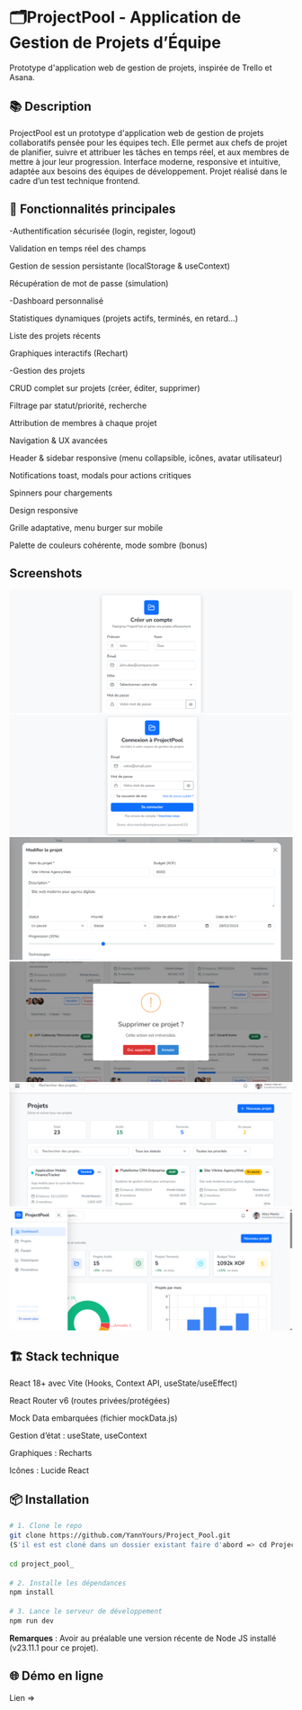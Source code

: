 # 🗂️ProjectPool - Application de Gestion de Projets d’Équipe

Prototype d'application web de gestion de projets, inspirée de Trello et Asana.


## 📚 Description

ProjectPool est un prototype d'application web de gestion de projets collaboratifs pensée pour les équipes tech. Elle permet aux chefs de projet de planifier, suivre et attribuer les tâches en temps réel, et aux membres de mettre à jour leur progression.
Interface moderne, responsive et intuitive, adaptée aux besoins des équipes de développement.
Projet réalisé dans le cadre d’un test technique frontend.

## 🚀 Fonctionnalités principales

-Authentification sécurisée (login, register, logout)

Validation en temps réel des champs

Gestion de session persistante (localStorage & useContext)

Récupération de mot de passe (simulation)

-Dashboard personnalisé

Statistiques dynamiques (projets actifs, terminés, en retard…)

Liste des projets récents

Graphiques interactifs (Rechart)

-Gestion des projets

CRUD complet sur projets (créer, éditer, supprimer)

Filtrage par statut/priorité, recherche

Attribution de membres à chaque projet

Navigation & UX avancées

Header & sidebar responsive (menu collapsible, icônes, avatar utilisateur)

Notifications toast, modals pour actions critiques

Spinners pour chargements

Design responsive

Grille adaptative, menu burger sur mobile

Palette de couleurs cohérente, mode sombre (bonus)


## Screenshots

![Page d'inscription](./src/assets/screen1.png)
![Page de connexion](./src/assets/screen2.png)
![Modal modification projet](./src/assets/screen3.png)
![Toast suppression projet](./src/assets/screen4.png)
![Page des projets](./src/assets/screen5.png)
![Dashboard](./src/assets/screen6.png)


## 🏗️ Stack technique

React 18+ avec Vite (Hooks, Context API, useState/useEffect)

React Router v6 (routes privées/protégées)

Mock Data embarquées (fichier mockData.js)

Gestion d’état : useState, useContext 

Graphiques : Recharts

Icônes : Lucide React

## 📦 Installation

```bash
# 1. Clone le repo
git clone https://github.com/YannYours/Project_Pool.git
(S'il est est cloné dans un dossier existant faire d'abord => cd Project_Pool)

cd project_pool_

# 2. Installe les dépendances
npm install

# 3. Lance le serveur de développement
npm run dev
```

 **Remarques** :
Avoir au préalable une version récente de Node JS installé (v23.11.1 pour ce projet).

## 🌐 Démo en ligne

Lien => 
